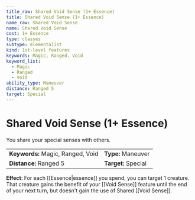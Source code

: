 ```yaml
---
title_raw: Shared Void Sense (1+ Essence)
title: Shared Void Sense (1+ Essence)
name_raw: Shared Void Sense
name: Shared Void Sense
cost: 1+ Essence
type: classes
subtype: elementalist
kind: 1st-level features
keywords: Magic, Ranged, Void
keyword_list:
  - Magic
  - Ranged
  - Void
ability_type: Maneuver
distance: Ranged 5
target: Special
---
```


# Shared Void Sense (1+ Essence)

You share your special senses with others.

|                                   |                     |
| :-------------------------------- | :------------------ |
| **Keywords:** Magic, Ranged, Void | **Type:** Maneuver  |
| **Distance:** Ranged 5            | **Target:** Special |

**Effect**: For each [[Essence|essence]] you spend, you can target 1 creature. That creature gains the benefit of your [[Void Sense]] feature until the end of your next turn, but doesn't gain the use of Shared [[Void Sense]].
